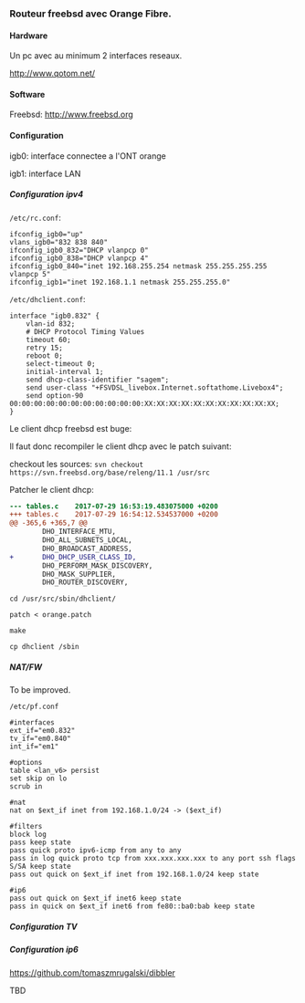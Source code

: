 ### Routeur freebsd avec Orange Fibre.

#### Hardware

Un pc avec au minimum 2 interfaces reseaux.

http://www.qotom.net/

#### Software

Freebsd: http://www.freebsd.org

#### Configuration

igb0: interface connectee a l'ONT orange

igb1: interface LAN

##### Configuration ipv4

`/etc/rc.conf`:

```
ifconfig_igb0="up"
vlans_igb0="832 838 840"
ifconfig_igb0_832="DHCP vlanpcp 0"
ifconfig_igb0_838="DHCP vlanpcp 4"
ifconfig_igb0_840="inet 192.168.255.254 netmask 255.255.255.255 vlanpcp 5"
ifconfig_igb1="inet 192.168.1.1 netmask 255.255.255.0"
```
`/etc/dhclient.conf`:

```
interface "igb0.832" {
    vlan-id 832;
    # DHCP Protocol Timing Values
    timeout 60;
    retry 15;
    reboot 0;
    select-timeout 0;
    initial-interval 1;
    send dhcp-class-identifier "sagem";
    send user-class "+FSVDSL_livebox.Internet.softathome.Livebox4";
    send option-90 00:00:00:00:00:00:00:00:00:00:00:XX:XX:XX:XX:XX:XX:XX:XX:XX:XX:XX;
}
```

Le client dhcp freebsd est buge:

Il faut donc recompiler le client dhcp avec le patch suivant:

checkout les sources:
`svn checkout https://svn.freebsd.org/base/releng/11.1 /usr/src`


Patcher le client dhcp:

```diff
--- tables.c    2017-07-29 16:53:19.483075000 +0200
+++ tables.c    2017-07-29 16:54:12.534537000 +0200
@@ -365,6 +365,7 @@
        DHO_INTERFACE_MTU,
        DHO_ALL_SUBNETS_LOCAL,
        DHO_BROADCAST_ADDRESS,
+       DHO_DHCP_USER_CLASS_ID,
        DHO_PERFORM_MASK_DISCOVERY,
        DHO_MASK_SUPPLIER,
        DHO_ROUTER_DISCOVERY,
```
`cd /usr/src/sbin/dhclient/`

`patch < orange.patch`

`make`

`cp dhclient /sbin`

##### NAT/FW

To be improved.


`/etc/pf.conf`


```
#interfaces
ext_if="em0.832"
tv_if="em0.840"
int_if="em1"

#options
table <lan_v6> persist
set skip on lo
scrub in

#nat
nat on $ext_if inet from 192.168.1.0/24 -> ($ext_if)

#filters
block log
pass keep state
pass quick proto ipv6-icmp from any to any
pass in log quick proto tcp from xxx.xxx.xxx.xxx to any port ssh flags S/SA keep state
pass out quick on $ext_if inet from 192.168.1.0/24 keep state

#ip6 
pass out quick on $ext_if inet6 keep state
pass in quick on $ext_if inet6 from fe80::ba0:bab keep state
```

##### Configuration TV

##### Configuration ip6

https://github.com/tomaszmrugalski/dibbler


TBD
